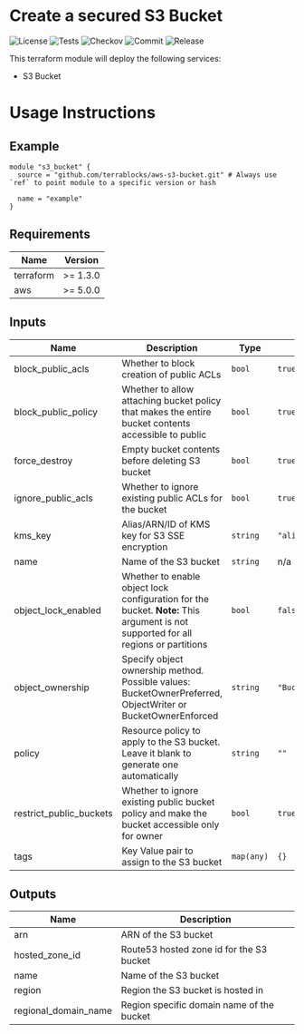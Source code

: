 <!-- BEGIN_TF_DOCS -->
# Create a secured S3 Bucket

![License](https://img.shields.io/github/license/terrablocks/aws-s3-bucket?style=for-the-badge) ![Tests](https://img.shields.io/github/actions/workflow/status/terrablocks/aws-s3-bucket/tests.yml?branch=main&label=Test&style=for-the-badge) ![Checkov](https://img.shields.io/github/actions/workflow/status/terrablocks/aws-s3-bucket/checkov.yml?branch=main&label=Checkov&style=for-the-badge) ![Commit](https://img.shields.io/github/last-commit/terrablocks/aws-s3-bucket?style=for-the-badge) ![Release](https://img.shields.io/github/v/release/terrablocks/aws-s3-bucket?style=for-the-badge)

This terraform module will deploy the following services:
- S3 Bucket

# Usage Instructions
## Example
```hcl
module "s3_bucket" {
  source = "github.com/terrablocks/aws-s3-bucket.git" # Always use `ref` to point module to a specific version or hash

  name = "example"
}
```

## Requirements

| Name | Version |
|------|---------|
| terraform | >= 1.3.0 |
| aws | >= 5.0.0 |

## Inputs

| Name | Description | Type | Default | Required |
|------|-------------|------|---------|:--------:|
| block_public_acls | Whether to block creation of public ACLs | `bool` | `true` | no |
| block_public_policy | Whether to allow attaching bucket policy that makes the entire bucket contents accessible to public | `bool` | `true` | no |
| force_destroy | Empty bucket contents before deleting S3 bucket | `bool` | `true` | no |
| ignore_public_acls | Whether to ignore existing public ACLs for the bucket | `bool` | `true` | no |
| kms_key | Alias/ARN/ID of KMS key for S3 SSE encryption | `string` | `"alias/aws/s3"` | no |
| name | Name of the S3 bucket | `string` | n/a | yes |
| object_lock_enabled | Whether to enable object lock configuration for the bucket. **Note:** This argument is not supported for all regions or partitions | `bool` | `false` | no |
| object_ownership | Specify object ownership method. Possible values: BucketOwnerPreferred, ObjectWriter or BucketOwnerEnforced | `string` | `"BucketOwnerEnforced"` | no |
| policy | Resource policy to apply to the S3 bucket. Leave it blank to generate one automatically | `string` | `""` | no |
| restrict_public_buckets | Whether to ignore existing public bucket policy and make the bucket accessible only for owner | `bool` | `true` | no |
| tags | Key Value pair to assign to the S3 bucket | `map(any)` | `{}` | no |

## Outputs

| Name | Description |
|------|-------------|
| arn | ARN of the S3 bucket |
| hosted_zone_id | Route53 hosted zone id for the S3 bucket |
| name | Name of the S3 bucket |
| region | Region the S3 bucket is hosted in |
| regional_domain_name | Region specific domain name of the bucket |


<!-- END_TF_DOCS -->
